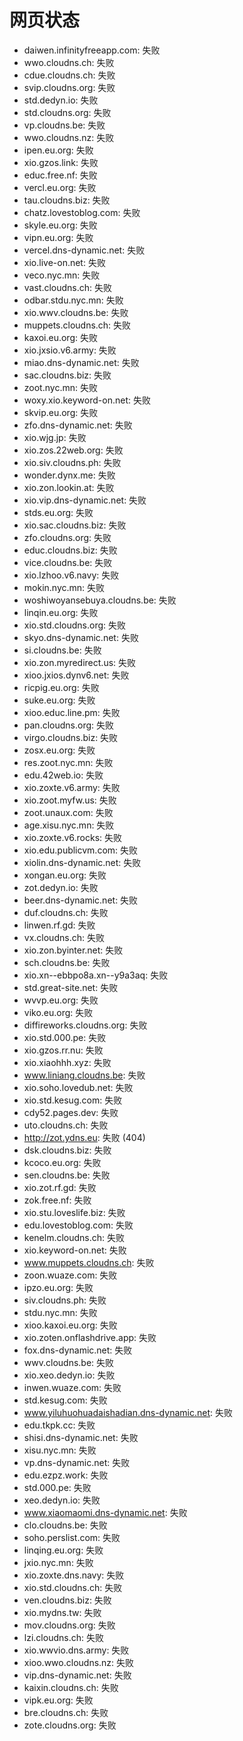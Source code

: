 # 网页状态
- daiwen.infinityfreeapp.com: 失败
- wwo.cloudns.ch: 失败
- cdue.cloudns.ch: 失败
- svip.cloudns.org: 失败
- std.dedyn.io: 失败
- std.cloudns.org: 失败
- vp.cloudns.be: 失败
- wwo.cloudns.nz: 失败
- ipen.eu.org: 失败
- xio.gzos.link: 失败
- educ.free.nf: 失败
- vercl.eu.org: 失败
- tau.cloudns.biz: 失败
- chatz.lovestoblog.com: 失败
- skyle.eu.org: 失败
- vipn.eu.org: 失败
- vercel.dns-dynamic.net: 失败
- xio.live-on.net: 失败
- veco.nyc.mn: 失败
- vast.cloudns.ch: 失败
- odbar.stdu.nyc.mn: 失败
- xio.wwv.cloudns.be: 失败
- muppets.cloudns.ch: 失败
- kaxoi.eu.org: 失败
- xio.jxsio.v6.army: 失败
- miao.dns-dynamic.net: 失败
- sac.cloudns.biz: 失败
- zoot.nyc.mn: 失败
- woxy.xio.keyword-on.net: 失败
- skvip.eu.org: 失败
- zfo.dns-dynamic.net: 失败
- xio.wjg.jp: 失败
- xio.zos.22web.org: 失败
- xio.siv.cloudns.ph: 失败
- wonder.dynx.me: 失败
- xio.zon.lookin.at: 失败
- xio.vip.dns-dynamic.net: 失败
- stds.eu.org: 失败
- xio.sac.cloudns.biz: 失败
- zfo.cloudns.org: 失败
- educ.cloudns.biz: 失败
- vice.cloudns.be: 失败
- xio.lzhoo.v6.navy: 失败
- mokin.nyc.mn: 失败
- woshiwoyansebuya.cloudns.be: 失败
- linqin.eu.org: 失败
- xio.std.cloudns.org: 失败
- skyo.dns-dynamic.net: 失败
- si.cloudns.be: 失败
- xio.zon.myredirect.us: 失败
- xioo.jxios.dynv6.net: 失败
- ricpig.eu.org: 失败
- suke.eu.org: 失败
- xioo.educ.line.pm: 失败
- pan.cloudns.org: 失败
- virgo.cloudns.biz: 失败
- zosx.eu.org: 失败
- res.zoot.nyc.mn: 失败
- edu.42web.io: 失败
- xio.zoxte.v6.army: 失败
- xio.zoot.myfw.us: 失败
- zoot.unaux.com: 失败
- age.xisu.nyc.mn: 失败
- xio.zoxte.v6.rocks: 失败
- xio.edu.publicvm.com: 失败
- xiolin.dns-dynamic.net: 失败
- xongan.eu.org: 失败
- zot.dedyn.io: 失败
- beer.dns-dynamic.net: 失败
- duf.cloudns.ch: 失败
- linwen.rf.gd: 失败
- vx.cloudns.ch: 失败
- xio.zon.byinter.net: 失败
- sch.cloudns.be: 失败
- xio.xn--ebbpo8a.xn--y9a3aq: 失败
- std.great-site.net: 失败
- wvvp.eu.org: 失败
- viko.eu.org: 失败
- diffireworks.cloudns.org: 失败
- xio.std.000.pe: 失败
- xio.gzos.rr.nu: 失败
- xio.xiaohhh.xyz: 失败
- www.liniang.cloudns.be: 失败
- xio.soho.lovedub.net: 失败
- xio.std.kesug.com: 失败
- cdy52.pages.dev: 失败
- uto.cloudns.ch: 失败
- http://zot.ydns.eu: 失败 (404)
- dsk.cloudns.biz: 失败
- kcoco.eu.org: 失败
- sen.cloudns.be: 失败
- xio.zot.rf.gd: 失败
- zok.free.nf: 失败
- xio.stu.loveslife.biz: 失败
- edu.lovestoblog.com: 失败
- kenelm.cloudns.ch: 失败
- xio.keyword-on.net: 失败
- www.muppets.cloudns.ch: 失败
- zoon.wuaze.com: 失败
- ipzo.eu.org: 失败
- siv.cloudns.ph: 失败
- stdu.nyc.mn: 失败
- xioo.kaxoi.eu.org: 失败
- xio.zoten.onflashdrive.app: 失败
- fox.dns-dynamic.net: 失败
- wwv.cloudns.be: 失败
- xio.xeo.dedyn.io: 失败
- inwen.wuaze.com: 失败
- std.kesug.com: 失败
- www.yiluhuohuadaishadian.dns-dynamic.net: 失败
- edu.tkpk.cc: 失败
- shisi.dns-dynamic.net: 失败
- xisu.nyc.mn: 失败
- vp.dns-dynamic.net: 失败
- edu.ezpz.work: 失败
- std.000.pe: 失败
- xeo.dedyn.io: 失败
- www.xiaomaomi.dns-dynamic.net: 失败
- clo.cloudns.be: 失败
- soho.perslist.com: 失败
- linqing.eu.org: 失败
- jxio.nyc.mn: 失败
- xio.zoxte.dns.navy: 失败
- xio.std.cloudns.ch: 失败
- ven.cloudns.biz: 失败
- xio.mydns.tw: 失败
- mov.cloudns.org: 失败
- lzi.cloudns.ch: 失败
- xio.wwvio.dns.army: 失败
- xioo.wwo.cloudns.nz: 失败
- vip.dns-dynamic.net: 失败
- kaixin.cloudns.ch: 失败
- vipk.eu.org: 失败
- bre.cloudns.ch: 失败
- zote.cloudns.org: 失败
